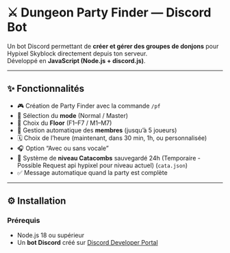 # ⚔️ Dungeon Party Finder — Discord Bot

Un bot Discord permettant de **créer et gérer des groupes de donjons** pour Hypixel Skyblock directement depuis ton serveur.  
Développé en **JavaScript (Node.js + discord.js)**.

---

## ✨ Fonctionnalités

- 🎮 Création de Party Finder avec la commande `/pf`
- 🧩 Sélection du **mode** (Normal / Master)
- 🏰 Choix du **Floor** (F1–F7 / M1–M7)
- 👥 Gestion automatique des **membres** (jusqu’à 5 joueurs)
- 🗓️ Choix de l’heure (maintenant, dans 30 min, 1h, ou personnalisée)
- 🎧 Option “Avec ou sans vocale”
- 🏅 Système de **niveau Catacombs** sauvegardé 24h (Temporaire - Possible Request api hypixel pour niveau actuel) (`cata.json`)
- ✅ Message automatique quand la party est complète

---

## ⚙️ Installation

### Prérequis
- Node.js 18 ou supérieur  
- Un **bot Discord** créé sur [Discord Developer Portal](https://discord.com/developers/applications)

